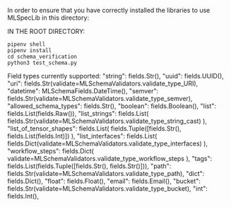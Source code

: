 In order to ensure that you have correctly installed the libraries to use MLSpecLib in this directory:

IN THE ROOT DIRECTORY:
```
pipenv shell
pipenv install
cd schema_verification
python3 test_schema.py
```

Field types currently supported:
    "string": fields.Str(),
    "uuid": fields.UUID(),
    "uri": fields.Str(validate=MLSchemaValidators.validate_type_URI),
    "datetime": MLSchemaFields.DateTime(),
    "semver": fields.Str(validate=MLSchemaValidators.validate_type_semver),
    "allowed_schema_types": fields.Str(),
    "boolean": fields.Boolean(),
    "list": fields.List(fields.Raw()),
    "list_strings": fields.List(
        fields.Str(validate=MLSchemaValidators.validate_type_string_cast)
    ),
    "list_of_tensor_shapes": fields.List(
        fields.Tuple([fields.Str(), fields.List(fields.Int)])
    ),
    "list_interfaces": fields.List(
        fields.Dict(validate=MLSchemaValidators.validate_type_interfaces)
    ),
    "workflow_steps": fields.Dict(
        validate=MLSchemaValidators.validate_type_workflow_steps
    ),
    "tags": fields.List(fields.Tuple([fields.Str(), fields.Str()])),
    "path": fields.Str(validate=MLSchemaValidators.validate_type_path),
    "dict": fields.Dict(),
    "float": fields.Float(),
    "email": fields.Email(),
    "bucket": fields.Str(validate=MLSchemaValidators.validate_type_bucket),
    "int": fields.Int(),